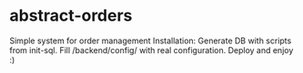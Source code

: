 abstract-orders
===============

Simple system for order management
Installation:
Generate DB with scripts from init-sql.
Fill /backend/config/ with real configuration.
Deploy and enjoy :)
